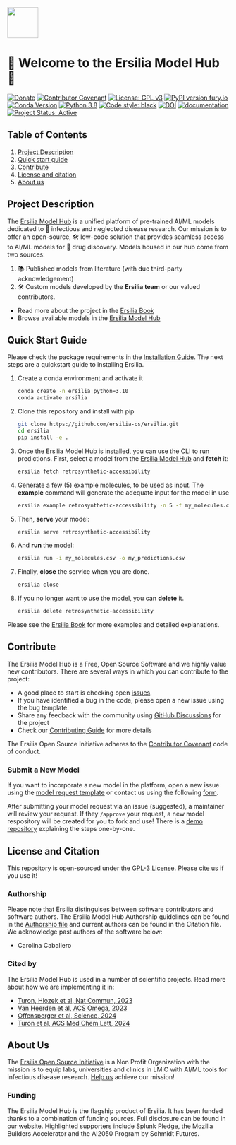 <div id="top"></div>
<img src="https://raw.githubusercontent.com/ersilia-os/ersilia/master/assets/Ersilia_Plum.png" height="70">

# 🎉 Welcome to the Ersilia Model Hub 🌟

[![Donate](https://img.shields.io/badge/Donate-PayPal-green.svg)](https://www.paypal.com/uk/fundraiser/charity/4145012) [![Contributor Covenant](https://img.shields.io/badge/Contributor%20Covenant-v2.0%20adopted-ff69b4.svg)](CODE_OF_CONDUCT.md) [![License: GPL v3](https://img.shields.io/badge/License-GPL%20v3-yellow.svg)](https://www.gnu.org/licenses/agpl-3.0)
[![PyPI version fury.io](https://badge.fury.io/py/ersilia.svg)](https://pypi.python.org/pypi/ersilia/) [![Conda Version](https://img.shields.io/conda/vn/conda-forge/ersilia.svg)](https://anaconda.org/conda-forge/ersilia) [![Python 3.8](https://img.shields.io/pypi/pyversions/ersilia
)](https://www.python.org/downloads/release/python-380/) [![Code style: black](https://img.shields.io/badge/code%20style-black-000000.svg?logo=Python&logoColor=white)](https://github.com/psf/black)
[![DOI](https://zenodo.org/badge/277068989.svg)](https://zenodo.org/badge/latestdoi/277068989) [![documentation](https://img.shields.io/badge/-Documentation-purple?logo=read-the-docs&logoColor=white)](https://ersilia.gitbook.io/ersilia-book/)
[![Project Status: Active](https://www.repostatus.org/badges/latest/active.svg)](https://www.repostatus.org/#active)


## Table of Contents

1. [Project Description](https://github.com/ersilia-os/ersilia#project-description)
2. [Quick start guide](https://github.com/ersilia-os/ersilia#quick-start-guide)
3. [Contribute](https://github.com/ersilia-os/ersilia#contribute)
4. [License and citation](https://github.com/ersilia-os/ersilia#license-and-citation)
5. [About us](https://github.com/ersilia-os/ersilia#about-us)

## Project Description

The [Ersilia Model Hub](https://ersilia.io) is a unified platform of pre-trained AI/ML models dedicated to 🦠 infectious and neglected disease research. Our mission is to offer an open-source, 🛠 low-code solution that provides seamless access to AI/ML models for 💊 drug discovery. Models housed in our hub come from two sources:

1. 📚 Published models from literature (with due third-party acknowledgement)
2. 🛠 Custom models developed by the **Ersilia team** or our valued contributors.

* Read more about the project in the [Ersilia Book](https://ersilia.gitbook.io/ersilia-book/)
* Browse available models in the [Ersilia Model Hub](https://ersilia.io/model-hub/)

## Quick Start Guide

Please check the package requirements in the [Installation Guide](https://ersilia.gitbook.io/ersilia-book/quick-start/installation). The next steps are a quickstart guide to installing Ersilia.

1. Create a conda environment and activate it

    ```bash
    conda create -n ersilia python=3.10
    conda activate ersilia
    ```

1. Clone this repository and install with pip

    ```bash
    git clone https://github.com/ersilia-os/ersilia.git
    cd ersilia
    pip install -e .
    ```

1. Once the Ersilia Model Hub is installed, you can use the CLI to run predictions. First, select a model from the [Ersilia Model Hub](https://ersilia.io/model-hub/) and **fetch** it:

    ```bash
    ersilia fetch retrosynthetic-accessibility
    ```

1. Generate a few (5) example molecules, to be used as input. The **example** command will generate the adequate input for the model in use

    ```bash
    ersilia example retrosynthetic-accessibility -n 5 -f my_molecules.csv
    ```

1. Then, **serve** your model:

    ```bash
    ersilia serve retrosynthetic-accessibility
    ```

1. And **run** the model:

    ```bash
    ersilia run -i my_molecules.csv -o my_predictions.csv
    ```

1. Finally, **close** the service when you are done.

    ```bash
    ersilia close
    ```

1. If you no longer want to use the model, you can **delete** it.

    ```bash
    ersilia delete retrosynthetic-accessibility
    ```

Please see the [Ersilia Book](https://ersilia.gitbook.io/ersilia-book/) for more examples and detailed explanations.

## Contribute

The Ersilia Model Hub is a Free, Open Source Software and we highly value new contributors. There are several ways in which you can contribute to the project:

* A good place to start is checking open [issues](https://github.com/ersilia-os/ersilia/issues).
* If you have identified a bug in the code, please open a new issue using the bug template.
* Share any feedback with the community using [GitHub Discussions](https://github.com/ersilia-os/ersilia/discussions) for the project
* Check our [Contributing Guide](https://github.com/ersilia-os/ersilia/blob/master/CONTRIBUTING.md) for more details

The Ersilia Open Source Initiative adheres to the [Contributor Covenant](https://ersilia.gitbook.io/ersilia-wiki/code-of-conduct) code of conduct.

### Submit a New Model

If you want to incorporate a new model in the platform, open a new issue using the [model request template](https://github.com/ersilia-os/ersilia/issues/new?assignees=&labels=new-model&template=model_request.yml&title=%F0%9F%A6%A0+Model+Request%3A+%3Cname%3E) or contact us using the following [form](https://www.ersilia.io/request-model).

After submitting your model request via an issue (suggested), a maintainer will review your request. If they `/approve` your request, a new model respository will be created for you to fork and use! There is a [demo repository](https://github.com/ersilia-os/eos-demo) explaining the steps one-by-one.

## License and Citation

This repository is open-sourced under the [GPL-3 License](https://github.com/ersilia-os/ersilia/blob/master/LICENSE).
Please [cite us](https://github.com/ersilia-os/ersilia/blob/master/CITATION.cff) if you use it!

### Authorship

Please note that Ersilia distinguises between software contributors and software authors. The Ersilia Model Hub Authorship guidelines can be found in the [Authorship file](https://github.com/ersilia-os/ersilia/blob/master/AUTHORSHIP.md) and current authors can be found in the Citation file. We acknowledge past authors of the software below:
- Carolina Caballero

### Cited by
The Ersilia Model Hub is used in a number of scientific projects. Read more about how we are implementing it in:
- [Turon, Hlozek et al, Nat Commun, 2023](https://www.nature.com/articles/s41467-023-41512-2)
- [Van Heerden et al, ACS Omega, 2023](https://pubs.acs.org/doi/10.1021/acsomega.3c05664)
- [Offensperger et al, Science, 2024](https://www.science.org/doi/10.1126/science.adk5864)
- [Turon et al, ACS Med Chem Lett, 2024](https://doi.org/10.1021/acsmedchemlett.4c00131)

## About Us

The [Ersilia Open Source Initiative](https://ersilia.io) is a Non Profit Organization with the mission is to equip labs, universities and clinics in LMIC with AI/ML tools for infectious disease research.
[Help us](https://www.ersilia.io/donate) achieve our mission!

### Funding
The Ersilia Model Hub is the flagship product of Ersilia. It has been funded thanks to a combination of funding sources. Full disclosure can be found in our [website](https://ersilia.io/supporters). Highlighted supporters include Splunk Pledge, the Mozilla Builders Accelerator and the AI2050 Program by Schmidt Futures. 
